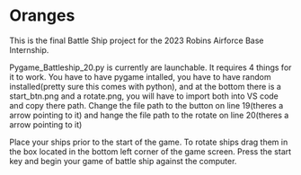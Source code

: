# Oranges
This is the final Battle Ship project for the 2023 Robins Airforce Base Internship. 

Pygame_Battleship_20.py is currently are launchable. It requires 4 things for it to work. You have to have pygame intalled, you have to have random installed(pretty sure this comes with python), and at the bottom there is a start_btn.png and a rotate.png, you will have to import both into VS code and copy there path. Change the file path to the button on line 19(theres a arrow pointing to it) and hange the file path to the rotate on line 20(theres a arrow pointing to it)




Place your ships prior to the start of the game. To rotate ships drag them in the box located in the bottom left corner of the game screen.
Press the start key and begin your game of battle ship against the computer. 
